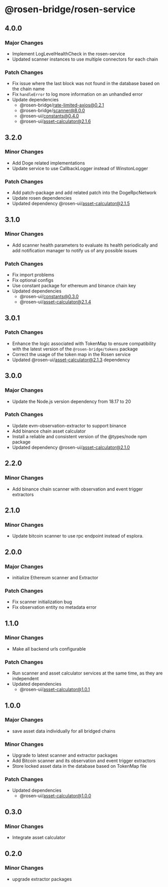 # @rosen-bridge/rosen-service

## 4.0.0

### Major Changes

- Implement LogLevelHealthCheck in the rosen-service
- Updated scanner instances to use multiple connectors for each chain

### Patch Changes

- Fix issue where the last block was not found in the database based on the chain name
- Fix `handleError` to log more information on an unhandled error
- Update dependencies
  - @rosen-bridge/rate-limited-axios@0.2.1
  - @rosen-bridge/scanner@8.0.0
  - @rosen-ui/constants@0.4.0
  - @rosen-ui/asset-calculator@2.1.6

## 3.2.0

### Minor Changes

- Add Doge related implementations
- Update service to use CallbackLogger instead of WinstonLogger

### Patch Changes

- Add patch-package and add related patch into the DogeRpcNetwork
- Update rosen dependencies
- Updated dependency @rosen-ui/asset-calculator@2.1.5

## 3.1.0

### Minor Changes

- Add scanner health parameters to evaluate its health periodically and add notification manager to notify us of any possible issues

### Patch Changes

- Fix import problems
- Fix optional configs
- Use constant package for ethereum and binance chain key
- Updated dependencies
  - @rosen-ui/constants@0.3.0
  - @rosen-ui/asset-calculator@2.1.4

## 3.0.1

### Patch Changes

- Enhance the logic associated with TokenMap to ensure compatibility with the latest version of the `@rosen-bridge/tokens` package
- Correct the usage of the token map in the Rosen service
- Updated @rosen-ui/asset-calculator@2.1.3 dependency

## 3.0.0

### Major Changes

- Update the Node.js version dependency from 18.17 to 20

### Patch Changes

- Update evm-observation-extractor to support binance
- Add binance chain asset calculator
- Install a reliable and consistent version of the @types/node npm package
- Updated dependency @rosen-ui/asset-calculator@2.1.0

## 2.2.0

### Minor Changes

- Add binance chain scanner with observation and event trigger extractors

## 2.1.0

### Minor Changes

- Update bitcoin scanner to use rpc endpoint instead of esplora.

## 2.0.0

### Major Changes

- initialize Ethereum scanner and Extractor

### Patch Changes

- Fix scanner initialization bug
- Fix observation entity no metadata error

## 1.1.0

### Minor Changes

- Make all backend urls configurable

### Patch Changes

- Run scanner and asset calculator services at the same time, as they are independent
- Updated dependencies
  - @rosen-ui/asset-calculator@1.0.1

## 1.0.0

### Major Changes

- save asset data individually for all bridged chains

### Minor Changes

- Upgrade to latest scanner and extractor packages
- Add Bitcoin scanner and its observation and event trigger extractors
- Store locked asset data in the database based on TokenMap file

### Patch Changes

- Updated dependencies
  - @rosen-ui/asset-calculator@1.0.0

## 0.3.0

### Minor Changes

- Integrate asset calculator

## 0.2.0

### Minor Changes

- upgrade extractor packages
